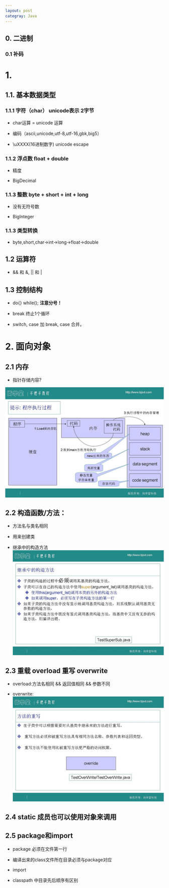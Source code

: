 ```yaml
---
layout: post
categray: Java
---
```

## 0. 二进制

### 0.1 补码

# 1.

## 1.1. 基本数据类型

### 1.1.1 字符（char） unicode表示 2字节

* char运算 = unicode 运算

* 编码（ascii,unicode,utf-8,utf-16,gbk,big5）

* \uXXXX(16进制数字) unicode escape

### 1.1.2 浮点数 float + **double**

* 精度

* BigDecimal

### 1.1.3 整数 byte + short + **int** + long

* 没有无符号数

* BigInteger

### 1.1.3 类型转换

* byte,short,char->int->long->float->double

## 1.2 运算符

* && 和 &, || 和 |

## 1.3 控制结构

* do{} while(); **注意分号！**

* break 终止1个循环

* switch, case 加 break, case 合并。


# 2. 面向对象

## 2.1 内存

* 指针存储内容?

![java_memory](/assets/j2se/java_memory.JPG)

## 2.2 构造函数/方法：

* 方法名与类名相同

* 用来创建类

* 继承中的构造方法 ![java_constrator](/assets/j2se/java_constrator.JPG)

## 2.3 重载 overload  重写 overwrite

* overload:方法名相同 && 返回值相同 && 参数不同

* overwrite: ![java_overwrite](/assets/j2se/java_overwrite.JPG)

## 2.4 static 成员也可以使用对象来调用

## 2.5 package和import

* package 必须在文件第一行

* 编译出来的class文件所在目录必须与package对应

* import

* classpath 中目录先后顺序有区别
